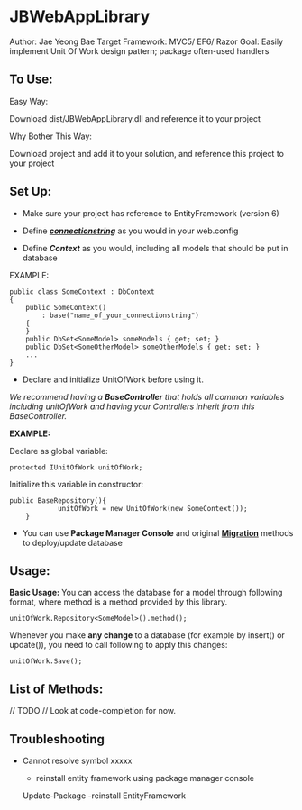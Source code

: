 JBWebAppLibrary
===========
Author: Jae Yeong Bae
Target Framework: MVC5/ EF6/ Razor
Goal: Easily implement Unit Of Work design pattern; package often-used handlers

To Use:
----------------
Easy Way: 

Download dist/JBWebAppLibrary.dll and reference it to your project

Why Bother This Way: 

Download project and add it to your solution, and reference this project to your project



**Set Up:**
-----------
- Make sure your project has reference to EntityFramework (version 6)

- Define ***[connectionstring](https://www.connectionstrings.com/sqlconnection/)*** as you would in your web.config

- Define ***Context*** as you would, including all models that should be put in database

EXAMPLE:

    public class SomeContext : DbContext
    {
        public SomeContext()
            : base("name_of_your_connectionstring")
        {
        }
        public DbSet<SomeModel> someModels { get; set; }
        public DbSet<SomeOtherModel> someOtherModels { get; set; }
        ...
    }

- Declare and initialize UnitOfWork before using it.

 *We recommend having a **BaseController** that holds all common variables including unitOfWork and having your Controllers inherit from this BaseController.*

**EXAMPLE:**

Declare as global variable: 
	
	protected IUnitOfWork unitOfWork;

Initialize this variable in constructor: 
	
	public BaseRepository(){ 
	            unitOfWork = new UnitOfWork(new SomeContext());
		}

- You can use **Package Manager Console** and original **[Migration](http://www.asp.net/mvc/overview/getting-started/getting-started-with-ef-using-mvc/migrations-and-deployment-with-the-entity-framework-in-an-asp-net-mvc-application)** methods to deploy/update database

**Usage:**
----------

**Basic Usage:**
You can access the database for a model through following format, where method is a method provided by this library.

	unitOfWork.Repository<SomeModel>().method();

Whenever you make **any change** to a database (for example by insert() or update()), you need to call following to apply this changes:

	unitOfWork.Save();

**List of Methods:**
--------------------
// TODO
// Look at code-completion for now.

**Troubleshooting**
--------------------
- Cannot resolve symbol xxxxx
    - reinstall entity framework using package manager console
    
	Update-Package -reinstall EntityFramework


